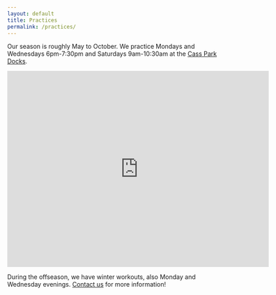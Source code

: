 ```yaml
---
layout: default
title: Practices
permalink: /practices/
---
```


Our season is roughly May to October. We practice Mondays and Wednesdays 6pm-7:30pm and Saturdays 9am-10:30am at the [Cass Park Docks](https://www.google.com/maps/place/Ithaca+Dragon+Boat+Club/@42.4531796,-76.5122926,19.67z/data=!4m6!3m5!1s0x89d0817d672d9457:0xe4a1a875cfb2c0a!8m2!3d42.4529589!4d-76.5124743!16s%2Fg%2F12hq4lwf7?entry=ttu&g_ep=EgoyMDI0MTIwNC4wIKXMDSoASAFQAw%3D%3D).

<iframe src="https://www.google.com/maps/embed?pb=!1m18!1m12!1m3!1d52312.71916862276!2d-76.53282938663028!3d42.44816021645307!2m3!1f0!2f0!3f0!3m2!1i1024!2i768!4f13.1!3m3!1m2!1s0x89d0817d672d9457%3A0xe4a1a875cfb2c0a!2sIthaca%20Dragon%20Boat%20Club!5e0!3m2!1sen!2sus!4v1734401375253!5m2!1sen!2sus" width="600" height="450" style="border:0;" allowfullscreen="" loading="lazy" referrerpolicy="no-referrer-when-downgrade"></iframe>

During the offseason, we have winter workouts, also Monday and Wednesday evenings. [Contact us](/contact_us/) for more information!
